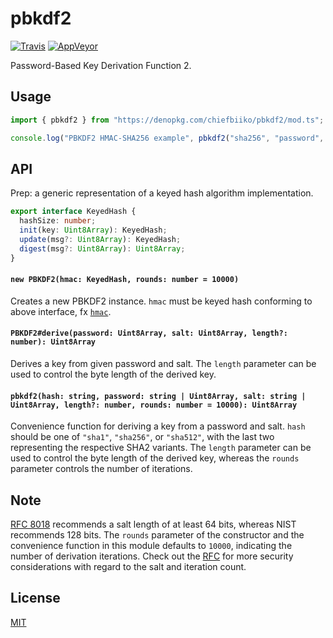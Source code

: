 # pbkdf2

[![Travis](http://img.shields.io/travis/chiefbiiko/pbkdf2.svg?style=flat)](http://travis-ci.org/chiefbiiko/pbkdf2) [![AppVeyor](https://ci.appveyor.com/api/projects/status/github/chiefbiiko/pbkdf2?branch=master&svg=true)](https://ci.appveyor.com/project/chiefbiiko/pbkdf2)

Password-Based Key Derivation Function 2.

## Usage

``` ts
import { pbkdf2 } from "https://denopkg.com/chiefbiiko/pbkdf2/mod.ts";

console.log("PBKDF2 HMAC-SHA256 example", pbkdf2("sha256", "password", "salt"));
```

## API

Prep: a generic representation of a keyed hash algorithm implementation.

``` ts
export interface KeyedHash {
  hashSize: number;
  init(key: Uint8Array): KeyedHash;
  update(msg?: Uint8Array): KeyedHash;
  digest(msg?: Uint8Array): Uint8Array;
}
```

#### `new PBKDF2(hmac: KeyedHash, rounds: number = 10000)`

Creates a new PBKDF2 instance. `hmac` must be keyed hash conforming to above interface, fx [`hmac`](https://github.com/chiefbiiko/hmac).

#### `PBKDF2#derive(password: Uint8Array, salt: Uint8Array, length?: number): Uint8Array`

Derives a key from given password and salt. The `length` parameter can be used to control the byte length of the derived key.

#### `pbkdf2(hash: string, password: string | Uint8Array, salt: string | Uint8Array, length?: number, rounds: number = 10000): Uint8Array`

Convenience function for deriving a key from a password and salt. `hash` should be one of `"sha1"`, `"sha256"`, or `"sha512"`, with the last two representing the respective SHA2 variants. The `length` parameter can be used to control the byte length of the derived key, whereas the `rounds` parameter controls the number of iterations.

## Note

[RFC 8018](https://tools.ietf.org/html/rfc8018) recommends a salt length of at least 64 bits, whereas NIST recommends 128 bits. The `rounds` parameter of the constructor and the convenience function in this module defaults to `10000`, indicating the number of derivation iterations. Check out the [RFC](https://tools.ietf.org/html/rfc8018#section-4) for more security considerations with regard to the salt and iteration count.

## License

[MIT](./LICENSE)
